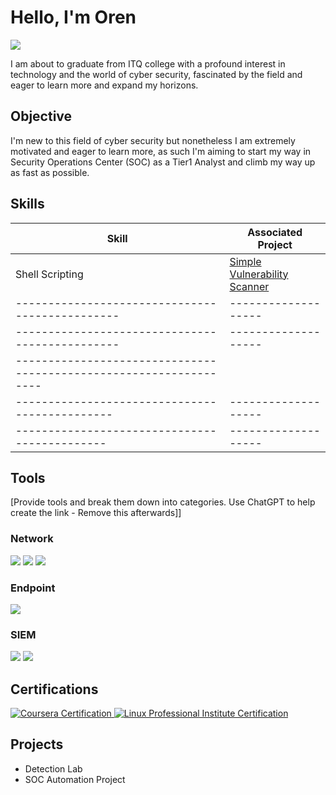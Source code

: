 # Hello, I'm Oren
<a href="https://www.linkedin.com/in/oren-s-930723244/"><img src="https://img.shields.io/badge/-LinkedIn-0072b1?&style=for-the-badge&logo=linkedin&logoColor=white" /></a>

I am about to graduate from ITQ college with a profound interest in technology and the world of cyber security, fascinated by the field and eager to learn more and expand my horizons.

## Objective

I'm new to this field of cyber security but nonetheless I am extremely motivated and eager to learn more, as such I'm aiming to start my way in Security Operations Center (SOC) as a Tier1 Analyst and climb my way up as fast as possible. 

## Skills

| Skill                                         | Associated Project         |
|-----------------------------------------------|----------------------------|
|Shell Scripting                                | <a href="https://google.com">Simple Vulnerability Scanner</a>|
|-----------------------------------------------|-------------------|
|-----------------------------------------------|-------------------|
| ------------------------------------------------------------------|
| ----------------------------------------------|-------------------|
| --------------------------------------------- |-------------------|

## Tools
[Provide tools and break them down into categories. Use ChatGPT to help create the link - Remove this afterwards]]

### Network
<div>
    <img src="https://img.shields.io/badge/-Wireshark-1679A7?&style=for-the-badge&logo=Wireshark&logoColor=white" />
    <img src="https://img.shields.io/badge/-FortiGate-EE3124?&style=for-the-badge&logo=Fortinet&logoColor=white" />
    <img src="https://img.shields.io/badge/-PacketTracer-155A9E?&style=for-the-badge&logo=Cisco&logoColor=white" />
</div>

### Endpoint
<div>
   <img src="https://img.shields.io/badge/-Microsoft_Sysmon-00A4EF?&style=for-the-badge&logo=Microsoft&logoColor=white" />
</div>

### SIEM
<div>
       <img src="https://img.shields.io/badge/-Splunk-000000?&style=for-the-badge&logo=Splunk&logoColor=white" />
       <img src="https://img.shields.io/badge/-QRadar-062C54?&style=for-the-badge&logo=QRadar&logoColor=white" />
</div>

## Certifications
<div>
<a href="https://coursera.org/share/211a3c2497e3243f17bc1c1e26f6275a">
    <img src="https://img.shields.io/badge/Coursera-blue?style=for-the-badge&logo=coursera&logoColor=white" alt="Coursera Certification"/>
</a>
<a href="https://lpi.org/v/LPI000608190/rr5hh3399p" target="_blank">
    <img src="https://img.shields.io/badge/Linux%20Professional%20Institute-blue?style=for-the-badge&logo=linux&logoColor=white" alt="Linux Professional Institute Certification"/>
</a>
</div>

## Projects
- Detection Lab
- SOC Automation Project
